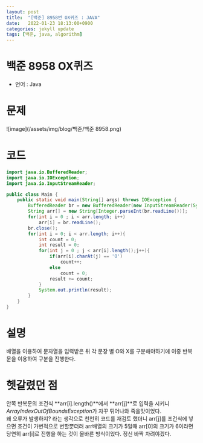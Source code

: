 ```yaml
---
layout: post
title:  "[백준] 8958번 OX퀴즈 : JAVA"
date:   2022-01-23 18:13:00+0900
categories: jekyll update
tags: [백준, java, algorithm]
---
```

# 백준 8958 OX퀴즈
 - 언어 : Java

# 문제
![image](/assets/img/blog/백준/백준 8958.png) <br>

# 코드
```java
import java.io.BufferedReader;
import java.io.IOException;
import java.io.InputStreamReader;

public class Main {
    public static void main(String[] args) throws IOException {
        BufferedReader br = new BufferedReader(new InputStreamReader(System.in));
        String arr[] = new String[Integer.parseInt(br.readLine())];
        for(int i = 0 ; i < arr.length; i++)
            arr[i] = br.readLine();
        br.close();
        for(int i = 0; i < arr.length; i++){
            int count = 0;
            int result = 0;
            for(int j = 0 ; j < arr[i].length();j++){
                if(arr[i].charAt(j) == 'O')
                    count++;
                else
                    count = 0;
                result += count;
            }
            System.out.println(result);
        }
    }
}
```
# 설명
배열을 이용하여 문자열을 입력받은 뒤 각 문장 별 O와 X를 구분해야하기에 이중 반복문을 이용하여 구분을 진행한다.

# 헷갈렸던 점
안쪽 반복문의 조건식 **arr[i].length()**에서 **arr[j]**로 입력을 시키니 *ArrayIndexOutOfBoundsException*가 자꾸 튀어나와 죽을맛이었다.  
왜 오류가 발생하지? 라는 생각으로 천천히 코드를 재검토 했더니 arr[j]를 조건식에 넣으면 조건이 가변적으로 변할뿐더러 arr배열의 크기가 5일때 arr[0]의 크기가 6이라면 당연히 arr[i]로 진행을 하는 것이 올바른 방식이었다. 정신 바짝 차려야겠다.